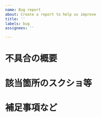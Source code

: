```yaml
---
name: Bug report
about: Create a report to help us improve
title: ''
labels: bug
assignees: ''

---
```


# 不具合の概要

# 該当箇所のスクショ等

# 補足事項など
